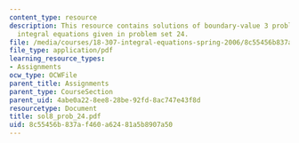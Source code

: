 ```yaml
---
content_type: resource
description: This resource contains solutions of boundary-value 3 problems based on
  integral equations given in problem set 24.
file: /media/courses/18-307-integral-equations-spring-2006/8c55456b837af460a62481a5b8907a50_sol8_prob_24.pdf
file_type: application/pdf
learning_resource_types:
- Assignments
ocw_type: OCWFile
parent_title: Assignments
parent_type: CourseSection
parent_uid: 4abe0a22-8ee8-28be-92fd-8ac747e43f8d
resourcetype: Document
title: sol8_prob_24.pdf
uid: 8c55456b-837a-f460-a624-81a5b8907a50
---
```

